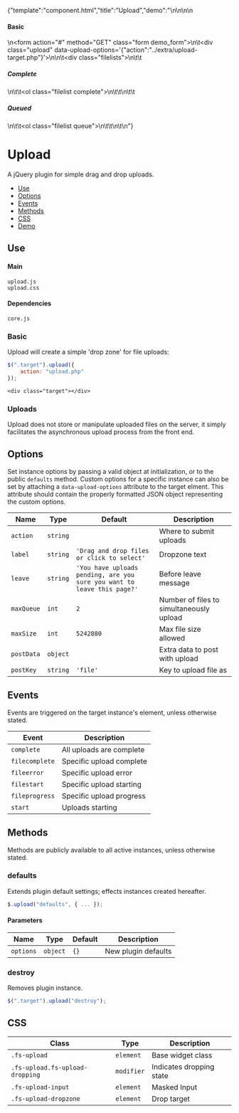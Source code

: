 {"template":"component.html","title":"Upload","demo":"<style>\n\t.filelists { margin: 20px 0; }\n\t.filelists h5 { margin: 10px 0 0; }\n\t.filelist { margin: 0; padding: 10px 0; }\n\t.filelist li { background: #fff; border-bottom: 1px solid #eee; font-size: 14px; list-style: none; padding: 5px; }\n\t.filelist li:before { display: none; }\n\t.filelist li .file { color: #333; }\n\t.filelist li .progress { color: #666; float: right; font-size: 10px; text-transform: uppercase; }\n\t.filelist li .delete { color: red; cursor: pointer; float: right; font-size: 10px; text-transform: uppercase; }\n\t.filelist li.complete .progress { color: green; }\n\t.filelist li.error .progress { color: red; }\n</style>\n\n<script>\n\tvar $filequeue,\n\t\t$filelist;\n\n\t$(document).ready(function() {\n\t\t$filequeue = $(\".filelist.queue\");\n\t\t$filelist = $(\".filelist.complete\");\n\n\t\t$(\".upload\").upload({\n\t\t\tmaxSize: 1048576\n\t\t}).on(\"start.upload\", onStart)\n\t\t  .on(\"complete.upload\", onComplete)\n\t\t  .on(\"filestart.upload\", onFileStart)\n\t\t  .on(\"fileprogress.upload\", onFileProgress)\n\t\t  .on(\"filecomplete.upload\", onFileComplete)\n\t\t  .on(\"fileerror.upload\", onFileError);\n\t});\n\n\tfunction onStart(e, files) {\n\t\tconsole.log(\"Start\");\n\t\tvar html = '';\n\t\tfor (var i = 0; i < files.length; i++) {\n\t\t\thtml += '<li data-index=\"' + files[i].index + '\"><span class=\"file\">' + files[i].name + '</span><span class=\"progress\">Queued</span></li>';\n\t\t}\n\t\t$filequeue.append(html);\n\t}\n\n\tfunction onComplete(e) {\n\t\tconsole.log(\"Complete\");\n\t\t// All done!\n\t}\n\n\tfunction onFileStart(e, file) {\n\t\tconsole.log(\"File Start\");\n\t\t$filequeue.find(\"li[data-index=\" + file.index + \"]\")\n\t\t\t\t  .find(\".progress\").text(\"0%\");\n\t}\n\n\tfunction onFileProgress(e, file, percent) {\n\t\tconsole.log(\"File Progress\");\n\t\t$filequeue.find(\"li[data-index=\" + file.index + \"]\")\n\t\t\t\t  .find(\".progress\").text(percent + \"%\");\n\t}\n\n\tfunction onFileComplete(e, file, response) {\n\t\tconsole.log(\"File Complete\");\n\t\tif (response.trim() === \"\" || response.toLowerCase().indexOf(\"error\") > -1) {\n\t\t\t$filequeue.find(\"li[data-index=\" + file.index + \"]\").addClass(\"error\")\n\t\t\t\t\t  .find(\".progress\").text(response.trim());\n\t\t} else {\n\t\t\tvar $target = $filequeue.find(\"li[data-index=\" + file.index + \"]\");\n\t\t\t$target.find(\".file\").text(file.name);\n\t\t\t$target.find(\".progress\").remove();\n\t\t\t$target.appendTo($filelist);\n\t\t}\n\t}\n\n\tfunction onFileError(e, file, error) {\n\t\tconsole.log(\"File Error\");\n\t\t$filequeue.find(\"li[data-index=\" + file.index + \"]\").addClass(\"error\")\n\t\t\t\t  .find(\".progress\").text(\"Error: \" + error);\n\t}\n</script>\n\n<h4>Basic</h4>\n<form action=\"#\" method=\"GET\" class=\"form demo_form\">\n\t<div class=\"upload\" data-upload-options='{\"action\":\"../extra/upload-target.php\"}'></div>\n\n\t<div class=\"filelists\">\n\t\t<h5>Complete</h5>\n\t\t<ol class=\"filelist complete\">\n\t\t</ol>\n\t\t<h5>Queued</h5>\n\t\t<ol class=\"filelist queue\">\n\t\t</ol>\n\t</div>\n</form>"}

# Upload

A jQuery plugin for simple drag and drop uploads.

* [Use](#use)
* [Options](#options)
* [Events](#events)
* [Methods](#methods)
* [CSS](#css)
* [Demo](#demo)

## Use 

#### Main

```markup
upload.js
upload.css
```

#### Dependencies

```markup
core.js
```

### Basic

Upload will create a simple 'drop zone' for file uploads:

```javascript
$(".target").upload({
	action: "upload.php"
});
```

```markup
<div class="target"></div>
```

### Uploads

Upload does not store or manipulate uploaded files on the server, it simply facilitates the asynchronous upload process from the front end.

## Options

Set instance options by passing a valid object at initialization, or to the public `defaults` method. Custom options for a specific instance can also be set by attaching a `data-upload-options` attribute to the target elment. This attribute should contain the properly formatted JSON object representing the custom options.

| Name | Type | Default | Description |
| --- | --- | --- | --- |
| `action` | `string` | &nbsp; | Where to submit uploads |
| `label` | `string` | `'Drag and drop files or click to select'` | Dropzone text |
| `leave` | `string` | `'You have uploads pending, are you sure you want to leave this page?'` | Before leave message |
| `maxQueue` | `int` | `2` | Number of files to simultaneously upload |
| `maxSize` | `int` | `5242880` | Max file size allowed |
| `postData` | `object` | &nbsp; | Extra data to post with upload |
| `postKey` | `string` | `'file'` | Key to upload file as |

## Events

Events are triggered on the target instance's element, unless otherwise stated.

| Event | Description |
| --- | --- |
| `complete` | All uploads are complete |
| `filecomplete` | Specific upload complete |
| `fileerror` | Specific upload error |
| `filestart` | Specific upload starting |
| `fileprogress` | Specific upload progress |
| `start` | Uploads starting |

## Methods

Methods are publicly available to all active instances, unless otherwise stated.

### defaults

Extends plugin default settings; effects instances created hereafter.

```javascript
$.upload("defaults", { ... });
```

#### Parameters

| Name | Type | Default | Description |
| --- | --- | --- | --- |
| `options` | `object` | `{}` | New plugin defaults |

### destroy

Removes plugin instance.

```javascript
$(".target").upload("destroy");
```

## CSS

| Class | Type | Description |
| --- | --- | --- |
| `.fs-upload` | `element` | Base widget class |
| `.fs-upload.fs-upload-dropping` | `modifier` | Indicates dropping state |
| `.fs-upload-input` | `element` | Masked Input |
| `.fs-upload-dropzone` | `element` | Drop target |

